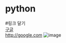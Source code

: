 # python

#링크 달기  
[구글](http://google.com)  
http://google.com
![image](https://user-images.githubusercontent.com/54702559/64003993-68551100-cb48-11e9-8d05-5525750e17d4.png)
